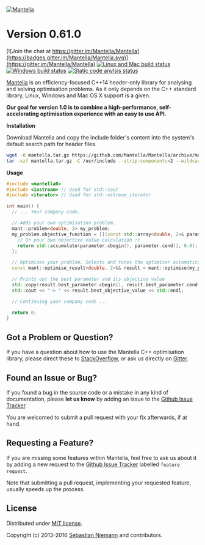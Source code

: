 [![Mantella](http://mantella.info/assets/images/logo_with_name.png)](http://mantella.info/)

Version 0.61.0
==============

[![Join the chat at https://gitter.im/Mantella/Mantella](https://badges.gitter.im/Mantella/Mantella.svg)](https://gitter.im/Mantella/Mantella) [![Linux and Mac build status](https://travis-ci.org/Mantella/Mantella.png?branch=master)](https://travis-ci.org/Mantella/Mantella) [![Windows build status](https://ci.appveyor.com/api/projects/status/2haeycl3xl1n66ai/branch/master?svg=true)](https://ci.appveyor.com/project/SebastianNiemann/mantella) [![Static code anylsis status](https://scan.coverity.com/projects/3285/badge.svg)](https://scan.coverity.com/projects/3285) 

[Mantella](http://mantella.info/) is an efficiency-focused C++14 header-only library for analysing and solving optimisation problems. As it only depends on the C++ standard library, Linux, Windows and Mac OS X support is a given.

**Our goal for version 1.0 is to combine a high-performance, self-accelerating optimisation experience with an easy to use API.**

**Installation**

Download Mantella and copy the include folder's content into the system's default search path for header files.
``` bash
wget -O mantella.tar.gz https://github.com/Mantella/Mantella/archive/master.tar.gz
tar -xzf mantella.tar.gz -C /usr/include --strip-components=2 --wildcards Mantella-master/include/mantella*
```

**Usage**
``` cpp
#include <mantella0>
#include <iostream> // Used for std::cout
#include <iterator> // Used for std::ostream_iterator

int main() {
  // ... Your company code.

  // Adds your own optimisation problem.
  mant::problem<double, 2> my_problem;
  my_problem.objective_function = [](const std::array<double, 2>& parameter) {
    // Or your own objective value calculation ;)
    return std::accumulate(parameter.cbegin(), parameter.cend(), 0.0);
  };

  // Optimises your problem. Selects and tunes the optimiser automatically at each invocation.
  const mant::optimise_result<double, 2>&& result = mant::optimise(my_problem);

  // Prints out the best parameter and its objective value
  std::copy(result.best_parameter.cbegin(), result.best_parameter.cend(), std::ostream_iterator<double>(std::cout, " "));
  std::cout << "-> " << result.best_objective_value << std::endl;

  // Continuing your company code ...

  return 0;
}
```

Got a Problem or Question?
--------------------------
If you have a question about how to use the Mantella C++ optimisation library, please direct these to [StackOverflow](http://stackoverflow.com/questions/tagged/mantella), or ask us directly on [Gitter](https://gitter.im/Mantella/Mantella).

Found an Issue or Bug?
----------------------
If you found a bug in the source code or a mistake in any kind of documentation, please **let us know** by adding an issue to the [Github Issue Tracker](https://github.com/Mantella/Mantella/issues).

You are welcomed to submit a pull request with your fix afterwards, if at hand.

Requesting a Feature?
---------------------
If you are missing some features within Mantella, feel free to ask us about it by adding a new request to the [Github Issue Tracker](https://github.com/Mantella/Mantella/issues) labelled `feature request`.

Note that submitting a pull request, implementing your requested feature, usually speeds up the process.

License
-------
Distributed under [MIT license](http://opensource.org/licenses/MIT).

Copyright (c) 2013-2016 [Sebastian Niemann](mailto:niemann@sra.uni-hannover.de) and contributors.
